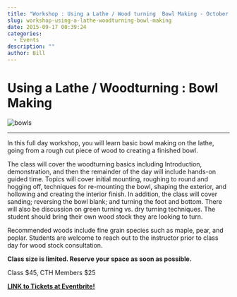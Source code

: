 ```yaml
---
title: "Workshop : Using a Lathe / Wood turning  Bowl Making - October 11th"
slug: workshop-using-a-lathe-woodturning-bowl-making
date: 2015-09-17 00:39:24
categories:
  - Events
description: ""
author: Bill
---
```


# Using a Lathe / Woodturning : Bowl Making

![bowls](/uploads/2015/09/bowls-image-150x150.jpg)

<hr />

In this full day workshop, you will learn basic bowl making on the lathe, going from a rough cut piece of wood to creating a finished bowl.

The class will cover the woodturning basics including Introduction, demonstration, and then the remainder of the day will include hands-on guided time. Topics will cover initial mounting, roughing to round and hogging off, techniques for re-mounting the bowl, shaping the exterior, and hollowing and creating the interior finish. In addition, the class will cover sanding; reversing the bowl blank; and turning the foot and bottom. There will also be discussion on green turning vs. dry turning techniques. The student should bring their own wood stock they are looking to turn.

Recommended woods include fine grain species such as maple, pear, and poplar. Students are welcome to reach out to the instructor prior to class day for wood stock consultation.

**Class size is limited. Reserve your space as soon as possible.**

Class $45, CTH Members $25

[**LINK to Tickets at Eventbrite!**](https://www.eventbrite.com/e/using-a-lathe-woodturning-bowl-making-workshop-tickets-18662685595)


